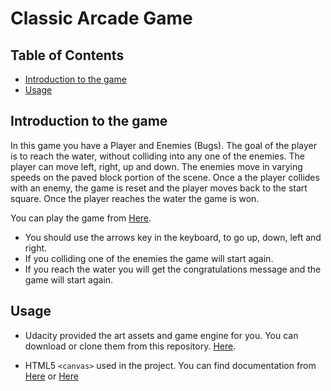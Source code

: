 # Classic Arcade Game

## Table of Contents
* [Introduction to the game](#introduction-to-the-game)
* [Usage](#usage)


## Introduction to the game
  In this game you have a Player and Enemies (Bugs). The goal of the player is to reach the water, without colliding into any one of the enemies. The player can move left, right, up and down. The enemies move in varying speeds on the paved block portion of the scene. Once a the player collides with an enemy, the game is reset and the player moves back to the start square. Once the player reaches the water the game is won.

  You can play the game from [Here](https://morojalh.github.io/frontend-nanodegree-arcade-game-1/).

  - You should use the arrows key in the keyboard, to go up, down, left and right.
  - If you colliding one of the enemies the game will start again.
  - If you reach the water you will get the congratulations message and the game will start again.

## Usage
  - Udacity provided the art assets and game engine for you. You can download or clone them from this repository. [Here](https://github.com/udacity/frontend-nanodegree-arcade-game).

  - HTML5 `<canvas>` used in the project. You can find documentation from [Here](https://developer.mozilla.org/en-US/docs/Web/API/CanvasRenderingContext2D) or [Here](https://developer.mozilla.org/en-US/docs/Web/API/CanvasRenderingContext2D)
